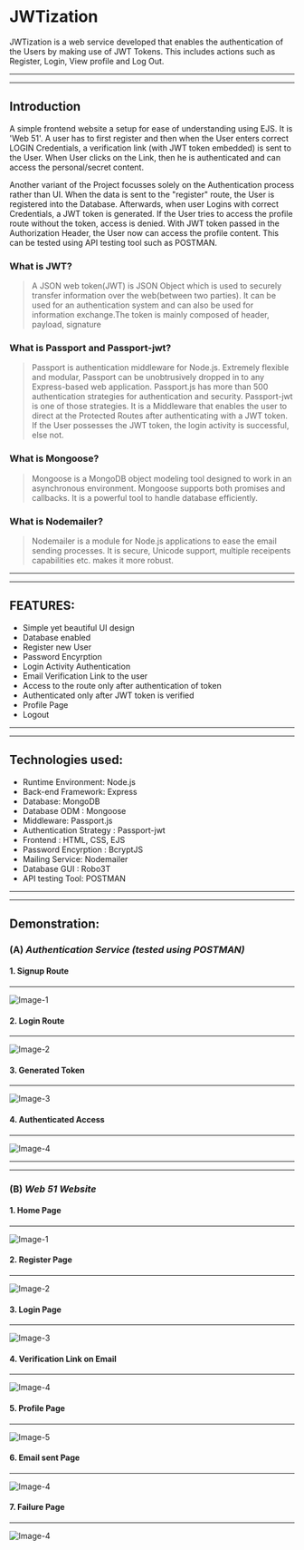 # JWTization
JWTization is a web service developed that enables the authentication of the Users by making use of JWT Tokens. This includes actions
such as Register, Login, View profile and Log Out.

---
---

## Introduction

A simple frontend website a setup for ease of understanding using EJS. It is 'Web 51'. A user has to first register and then when the User enters correct LOGIN Credentials, a verification link (with JWT token embedded) is sent to the User. When User clicks on the Link, then he is authenticated and can access the personal/secret content.

Another variant of the Project focusses solely on the Authentication process rather than UI. When the data is sent to the "register" route, the User is registered into the Database. Afterwards, when user Logins with correct Credentials, a JWT token is generated. If the User tries to access the profile route without the token, access is denied. With JWT token passed in the Authorization Header, the User now can access the profile content. This can be tested using API testing tool such as POSTMAN.

### What is JWT?

> A JSON web token(JWT) is JSON Object which is used to securely transfer information over the web(between two parties). It can be used for an authentication system and can also be used for information exchange.The token is mainly composed of header, payload, signature

### What is Passport and Passport-jwt?

> Passport is authentication middleware for Node.js. Extremely flexible and modular, Passport can be unobtrusively dropped in to any Express-based web application. Passport.js has more than 500 authentication strategies for authentication and security. Passport-jwt is one of those strategies. It is a Middleware that enables the user to direct at the Protected Routes after authenticating with a JWT token. If the User possesses the JWT token, the login activity is successful, else not.

### What is Mongoose?

> Mongoose is a MongoDB object modeling tool designed to work in an asynchronous environment. Mongoose supports both promises and callbacks. It is a powerful tool to handle database efficiently.

### What is Nodemailer?

> Nodemailer is a module for Node.js applications to ease the email sending processes. It is secure, Unicode support, multiple receipents capabilities etc. makes it more robust.

---
---

## FEATURES:

* Simple yet beautiful UI design 
* Database enabled
* Register new User
* Password Encyrption
* Login Activity Authentication
* Email Verification Link to the user
* Access to the route only after authentication of token 
* Authenticated only after JWT token is verified
* Profile Page
* Logout 
---
---

## Technologies used:

* Runtime Environment: Node.js  
* Back-end Framework: Express 
* Database: MongoDB
* Database ODM : Mongoose
* Middleware: Passport.js
* Authentication Strategy : Passport-jwt
* Frontend : HTML, CSS, EJS
* Password Encyrption : BcryptJS
* Mailing Service: Nodemailer
* Database GUI : Robo3T
* API testing Tool: POSTMAN

---
---

## Demonstration:


### (A) *Authentication Service (tested using POSTMAN)*  

#### 1. Signup Route
---
![Image-1](https://github.com/sohamsshah/JWTization/blob/master/Images/Postman_Images/signup.PNG "Signup Route")

#### 2. Login Route

---

![Image-2](https://github.com/sohamsshah/JWTization/blob/master/Images/Postman_Images/login.PNG "Login Route")

#### 3. Generated Token      

---

![Image-3](https://github.com/sohamsshah/JWTization/blob/master/Images/Postman_Images/generated_token.PNG "Generated Token")

#### 4. Authenticated Access

---

![Image-4](https://github.com/sohamsshah/JWTization/blob/master/Images/Postman_Images/authenticated_access.PNG "authenticated_access")

---
---

### (B) *Web 51 Website*  

#### 1. Home Page
---
![Image-1](https://github.com/sohamsshah/JWTization/blob/master/Images/UI_images/home.PNG "Home Page")

#### 2. Register Page

---

![Image-2](https://github.com/sohamsshah/JWTization/blob/master/Images/UI_images/register_page.PNG "Register Page")

#### 3. Login Page      

---

![Image-3](https://github.com/sohamsshah/JWTization/blob/master/Images/UI_images/login_page.PNG "Login Page")

#### 4. Verification Link on Email

---

![Image-4](https://github.com/sohamsshah/JWTization/blob/master/Images/UI_images/email_ss.PNG "Email SS")

#### 5. Profile Page

---

![Image-5](https://github.com/sohamsshah/JWTization/blob/master/Images/UI_images/profile_page.PNG "Profile Page")

#### 6. Email sent Page

---

![Image-4](https://github.com/sohamsshah/JWTization/blob/master/Images/UI_images/email_verification_success_page.PNG "Email Sent Page")

#### 7. Failure Page

---

![Image-4](https://github.com/sohamsshah/JWTization/blob/master/Images/UI_images/failure_page.PNG  "Failure Page")
















